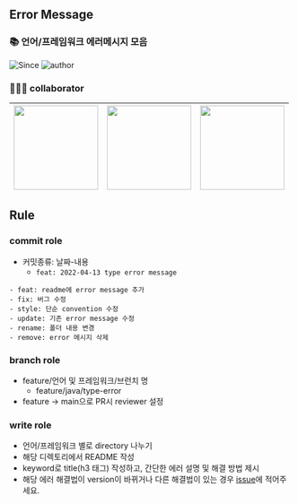 ## Error Message

### 📚 언어/프레임워크 에러메시지 모음

![Since](https://img.shields.io/badge/since-2022.04.13-333333.svg?style=flat-square)
![author](https://img.shields.io/badge/author-DonghakPark/m1nnh/sangm1n-0066FF.svg?style=flat-square)

### 👨‍👦‍👦 collaborator

| [<img src="https://user-images.githubusercontent.com/78870076/163105989-58ca595a-d570-4216-a00c-d84f0db7aa9c.png" width="150">](https://github.com/DonghakPark) | [<img src="https://user-images.githubusercontent.com/78870076/163106154-cf1b9b35-e103-4a05-a16d-66e8adb67336.png" width="150">](https://github.com/GimunLee) | [<img src="https://user-images.githubusercontent.com/78870076/163106035-32493f88-d08e-46fe-a71c-60356b92bfb9.png" width="150">](https://github.com/sangm1n) |
| :-------------------------------------------------------------------------------------------------------------------------------------------------------------: | :----------------------------------------------------------------------------------------------------------------------------------------------------------: | :---------------------------------------------------------------------------------------------------------------------------------------------------------: |

## Rule

### commit role

- 커밋종류: 날짜-내용
  - `feat: 2022-04-13 type error message`

```
- feat: readme에 error message 추가
- fix: 버그 수정
- style: 단순 convention 수정
- update: 기존 error message 수정
- rename: 폴더 내용 변경
- remove: error 메시지 삭제
```

### branch role

- feature/언어 및 프레임워크/브런치 명
  - feature/java/type-error
- feature -> main으로 PR시 reviewer 설정

### write role

- 언어/프레임워크 별로 directory 나누기
- 해당 디렉토리에서 README 작성
- keyword로 title(h3 태그) 작성하고, 간단한 에러 설명 및 해결 방법 제시
- 해당 에러 해결법이 version이 바뀌거나 다른 해결법이 있는 경우 [issue](https://github.com/ppl-three-idiots/error-message/issues)에 적어주세요.
